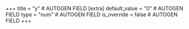 +++
title = "y" # AUTOGEN FIELD
[extra]
default_value = "0" # AUTOGEN FIELD
type = "num" # AUTOGEN FIELD
is_override = false # AUTOGEN FIELD
+++